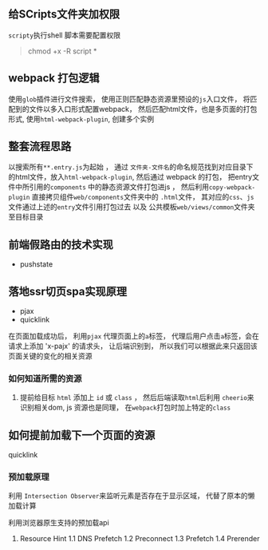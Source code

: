 ## 给SCripts文件夹加权限

`scripty`执行shell 脚本需要配置权限

> chmod +x -R script *



## webpack 打包逻辑
使用`glob`插件进行文件搜索， 使用正则匹配静态资源里预设的`js`入口文件， 将匹配到的文件以多入口形式配置webpack， 然后匹配html文件，也是多页面的打包形式, 使用`html-webpack-plugin`, 创建多个实例


## 整套流程思路
以搜索所有`**.entry.js`为起始 ， 通过 `文件夹-文件名`的命名规范找到对应目录下的html文件，放入`html-webpack-plugin`,  然后通过 webpack 的打包， 把entry文件中所引用的`components` 中的静态资源文件打包进js ， 然后利用`copy-webpack-plugin` 直接拷贝组件`web/components`文件夹中的 `.html`文件， 其对应的`css`、`js`文件通过上述的`entry`文件引用打包过去
以及 公共模板`web/views/common`文件夹至目标目录 



## 前端假路由的技术实现
* pushstate

## 落地ssr切页spa实现原理
* pjax
* quicklink

在页面加载成功后， 利用`pjax` 代理页面上的`a`标签， 代理后用户点击`a`标签，会在请求上添加 'x-pajx' 的请求头， 让后端识别到， 所以我们可以根据此来只返回该页面关键的变化的相关资源

### 如何知道所需的资源

1. 提前给目标 `html` 添加上 `id` 或 `class` ， 然后后端读取`html`后利用 `cheerio`来识别相关dom,   js 资源也是同理， 在`webpack`打包时加上特定的`class`




## 如何提前加载下一个页面的资源
quicklink

### 预加载原理
利用 `Intersection Observer`来监听元素是否存在于显示区域， 代替了原本的懒加载计算

利用浏览器原生支持的预加载api

1. Resource Hint
1.1 DNS Prefetch
1.2 Preconnect
1.3 Prefetch
1.4 Prerender

